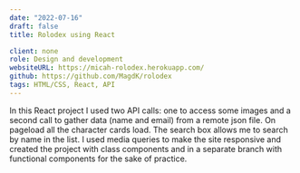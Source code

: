 ```yaml
---
date: "2022-07-16"
draft: false
title: Rolodex using React

client: none
role: Design and development
websiteURL: https://micah-rolodex.herokuapp.com/
github: https://github.com/MagdK/rolodex
tags: HTML/CSS, React, API
---
```


In this React project I used two API calls: one to access some images and a second call to gather data (name and email) from a remote json file. On pageload all the character cards load. The search box allows me to search by name in the list. I used media queries to make the site responsive and created the project with class components and in a separate branch with functional components for the sake of practice.
